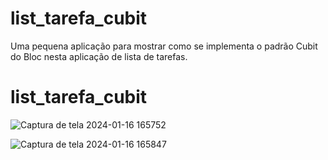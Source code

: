 # list_tarefa_cubit

Uma pequena aplicação para mostrar como se implementa o padrão Cubit do Bloc nesta aplicação de lista de tarefas.
# list_tarefa_cubit
![Captura de tela 2024-01-16 165752](https://github.com/luidemendesrios/list_tarefa_cubit/assets/66266273/bac974f2-f66a-4932-97f9-d0073e5ec517)


![Captura de tela 2024-01-16 165847](https://github.com/luidemendesrios/list_tarefa_cubit/assets/66266273/10e9a3b9-9129-459c-86b3-540ebf8e58c8)
